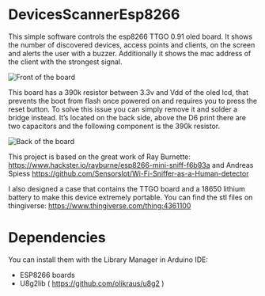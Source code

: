 # DevicesScannerEsp8266
This simple software controls the esp8266 TTGO 0.91 oled board.
It shows the number of discovered devices, access points and clients, on the screen and alerts the user with a buzzer.
Additionally it shows the mac address of the client with the strongest signal.

![Front of the board](https://i.postimg.cc/0QVmBcpz/content-duckduckgo-com.jpg)

This board has a 390k resistor between 3.3v and Vdd of the oled lcd, that prevents the boot from flash once powered on and requires you to press the reset button.
To solve this issue you can simply remove it and solder a bridge instead.
It’s located on the back side, above the D6 print there are two capacitors and the following component is the 390k resistor.

![Back of the board](https://postimg.cc/1nP3txFG)

This project is based on the great work of Ray Burnette: https://www.hackster.io/rayburne/esp8266-mini-sniff-f6b93a and Andreas Spiess https://github.com/SensorsIot/Wi-Fi-Sniffer-as-a-Human-detector

I also designed a case that contains the TTGO board and a 18650 lithium battery to make this device extremely portable.
You can find the stl files on thingiverse: https://www.thingiverse.com/thing:4361100

# Dependencies
You can install them with the Library Manager in Arduino IDE:

   - ESP8266 boards
   - U8g2lib ( https://github.com/olikraus/u8g2 )
